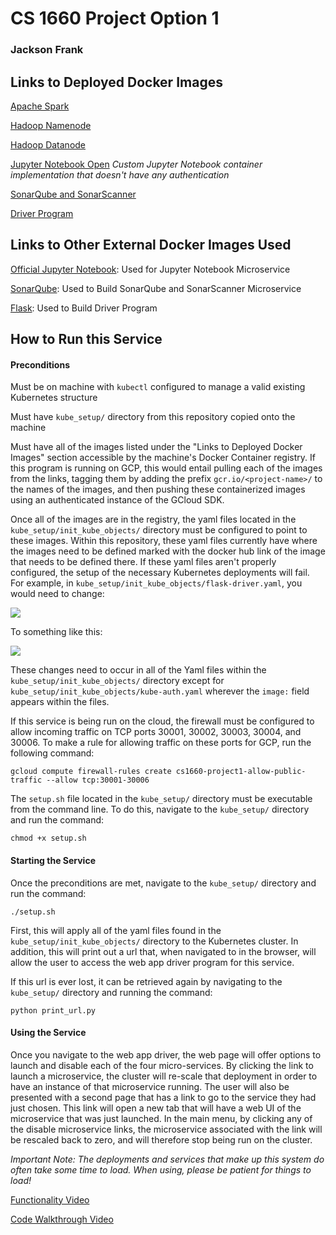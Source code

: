 # CS 1660 Project Option 1

### Jackson Frank



## Links to Deployed Docker Images

[Apache Spark](https://hub.docker.com/r/bitnami/spark/)

[Hadoop Namenode](https://hub.docker.com/r/bde2020/hadoop-namenode)

[Hadoop Datanode](https://hub.docker.com/r/bde2020/hadoop-datanode)

[Jupyter Notebook Open](https://hub.docker.com/r/jfrank206/notebook-open) *Custom Jupyter Notebook container implementation that doesn't have any authentication*

[SonarQube and SonarScanner](https://hub.docker.com/r/jfrank206/sonarqube-sonarscanner)

[Driver Program](https://hub.docker.com/r/jfrank206/project1-driver)



## Links to Other External Docker Images Used

[Official Jupyter Notebook](https://hub.docker.com/r/jupyter/datascience-notebook/): Used for Jupyter Notebook Microservice

[SonarQube](https://hub.docker.com/_/sonarqube): Used to Build SonarQube and SonarScanner Microservice

[Flask](https://hub.docker.com/r/tiangolo/uwsgi-nginx-flask/): Used to Build Driver Program



## How to Run this Service

#### Preconditions

Must be on machine with `kubectl` configured to manage a valid existing Kubernetes structure

Must have `kube_setup/` directory from this repository copied onto the machine

Must have all of the images listed under the "Links to Deployed Docker Images" section accessible by the machine's Docker Container registry. If this program is running on GCP, this would entail pulling each of the images from the links, tagging them by adding the prefix `gcr.io/<project-name>/` to the names of the images, and then pushing these containerized images using an authenticated instance of the GCloud SDK.

Once all of the images are in the registry, the yaml files located in the `kube_setup/init_kube_objects/` directory must be configured to point to these images. Within this repository, these yaml files currently have where the images need to be defined marked with the docker hub link of the image that needs to be defined there. If these yaml files aren't properly configured, the setup of the necessary Kubernetes deployments will fail. For example, in `kube_setup/init_kube_objects/flask-driver.yaml`, you would need to change:

![](C:\Users\jacks\Dev\cs1660\project\yaml-link-screenshot.png)

To something like this:

![](C:\Users\jacks\Dev\cs1660\project\yaml-image-screenshot.png)

These changes need to occur in all of the Yaml files within the `kube_setup/init_kube_objects/` directory except for `kube_setup/init_kube_objects/kube-auth.yaml` wherever the `image:` field appears within the files.



If this service is being run on the cloud, the firewall must be configured to allow incoming traffic on TCP ports 30001, 30002, 30003, 30004, and 30006. To make a rule for allowing traffic on these ports for GCP, run the following command:

```
gcloud compute firewall-rules create cs1660-project1-allow-public-traffic --allow tcp:30001-30006
```

The `setup.sh` file located in the `kube_setup/` directory must be executable from the command line. To do this, navigate to the `kube_setup/` directory and run the command:

```
chmod +x setup.sh
```





#### Starting the Service

Once the preconditions are met, navigate to the `kube_setup/` directory and run the command:

```
./setup.sh
```

First, this will apply all of the yaml files found in the `kube_setup/init_kube_objects/` directory to the Kubernetes cluster. In addition, this will print out a url that, when navigated to in the browser, will allow the user to access the web app driver program for this service.

If this url is ever lost, it can be retrieved again by navigating to the `kube_setup/` directory and running the command:

```
python print_url.py
```





#### Using the Service

Once you navigate to the web app driver, the web page will offer options to launch and disable each of the four micro-services. By clicking the link to launch a microservice, the cluster will re-scale that deployment in order to have an instance of that microservice running. The user will also be presented with a second page that has a link to go to the service they had just chosen. This link will open a new tab that will have a web UI of the microservice that was just launched. In the main menu, by clicking any of the disable microservice links, the microservice associated with the link will be rescaled back to zero, and will therefore stop being run on the cluster.

*Important Note: The deployments and services that make up this system do often take some time to load. When using, please be patient for things to load!*



[Functionality Video](https://drive.google.com/file/d/1w_k5hmOMtOLQ12ZOczOXvtwdGp2sXm0e/view?usp=sharing)

[Code Walkthrough Video](https://drive.google.com/file/d/1VRFOjsEOgNWGUmTiqrhgQrWUlvSf_IyE/view?usp=sharing)

